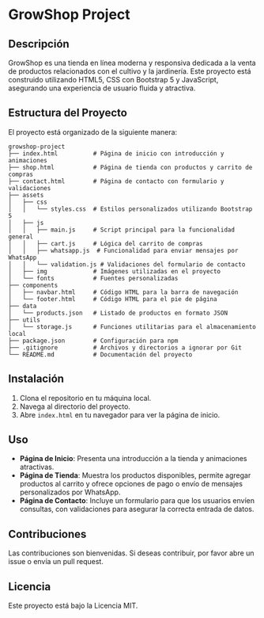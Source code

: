 # GrowShop Project

## Descripción
GrowShop es una tienda en línea moderna y responsiva dedicada a la venta de productos relacionados con el cultivo y la jardinería. Este proyecto está construido utilizando HTML5, CSS con Bootstrap 5 y JavaScript, asegurando una experiencia de usuario fluida y atractiva.

## Estructura del Proyecto
El proyecto está organizado de la siguiente manera:

```
growshop-project
├── index.html          # Página de inicio con introducción y animaciones
├── shop.html           # Página de tienda con productos y carrito de compras
├── contact.html        # Página de contacto con formulario y validaciones
├── assets
│   ├── css
│   │   └── styles.css  # Estilos personalizados utilizando Bootstrap 5
│   ├── js
│   │   ├── main.js     # Script principal para la funcionalidad general
│   │   ├── cart.js     # Lógica del carrito de compras
│   │   ├── whatsapp.js  # Funcionalidad para enviar mensajes por WhatsApp
│   │   └── validation.js # Validaciones del formulario de contacto
│   ├── img             # Imágenes utilizadas en el proyecto
│   └── fonts           # Fuentes personalizadas
├── components
│   ├── navbar.html     # Código HTML para la barra de navegación
│   └── footer.html     # Código HTML para el pie de página
├── data
│   └── products.json   # Listado de productos en formato JSON
├── utils
│   └── storage.js      # Funciones utilitarias para el almacenamiento local
├── package.json        # Configuración para npm
├── .gitignore          # Archivos y directorios a ignorar por Git
└── README.md           # Documentación del proyecto
```

## Instalación
1. Clona el repositorio en tu máquina local.
2. Navega al directorio del proyecto.
3. Abre `index.html` en tu navegador para ver la página de inicio.

## Uso
- **Página de Inicio**: Presenta una introducción a la tienda y animaciones atractivas.
- **Página de Tienda**: Muestra los productos disponibles, permite agregar productos al carrito y ofrece opciones de pago o envío de mensajes personalizados por WhatsApp.
- **Página de Contacto**: Incluye un formulario para que los usuarios envíen consultas, con validaciones para asegurar la correcta entrada de datos.

## Contribuciones
Las contribuciones son bienvenidas. Si deseas contribuir, por favor abre un issue o envía un pull request.

## Licencia
Este proyecto está bajo la Licencia MIT.